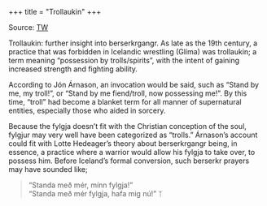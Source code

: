+++
title = "Trollaukin"
+++

Source: [TW](https://x.com/Sagnamadr/status/1966980021916233835)

Trollaukin: further insight into berserkrgangr.
As late as the 19th century, a practice that was forbidden in Icelandic wrestling (Glíma) was trollaukin; a term meaning “possession by trolls/spirits”, with the intent of gaining increased strength and fighting ability.

According to Jón Árnason, an invocation would be said, such as “Stand by me, my troll!”, or “Stand by me fiend/troll, now possessing me!”. By this time, “troll” had become a blanket term for all manner of supernatural entities, especially those who aided in sorcery.

Because the fylgja doesn’t fit with the Christian conception of the soul, fylgjur may very well have been categorized as “trolls.” Árnason’s account could fit with Lotte Hedeager’s theory about berserkrgangr being, in essence, a practice where a warrior would allow his fylgja to take over, to possess him. Before Iceland’s formal conversion, such berserkr prayers may have sounded like;


> “Standa með mér, mínn fylgja!”  
“Standa með mér fylgja, hafa mig nú!”
ᛉ